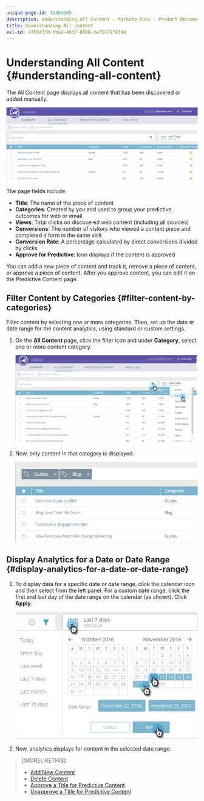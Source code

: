 ```yaml
---
unique-page-id: 11384645
description: Understanding All Content - Marketo Docs - Product Documentation
title: Understanding All Content
exl-id: 475943f0-bba4-4bd7-8808-de75475f934d
---
```

# Understanding All Content {#understanding-all-content}

The All Content page displays all content that has been discovered or added manually.

![](assets/image2017-10-3-9-3a4-3a56.png)

The page fields include:

* **Title**: The name of the piece of content
* **Categories**: Created by you and used to group your predictive outcomes for web or email
* **Views**: Total clicks on discovered web content (including all sources)
* **Conversions**: The number of visitors who viewed a content piece and completed a form in the same visit
* **Conversion Rate**: A percentage calculated by direct conversions divided by clicks
* **Approve for Predictive**: Icon displays if the content is approved

You can add a new piece of content and track it, remove a piece of content, or approve a piece of content. After you approve content, you can edit it on the Predictive Content page.

## Filter Content by Categories  {#filter-content-by-categories}

Filter content by selecting one or more categories. Then, set up the date or date range for the content analytics, using standard or custom settings.

1. On the **All Content** page, click the filter icon and under **Category**, select one or more content category.

   ![](assets/image2017-10-3-9-3a5-3a52.png)

1. Now, only content in that category is displayed.

   ![](assets/image2017-10-3-9-3a6-3a23.png)

## Display Analytics for a Date or Date Range {#display-analytics-for-a-date-or-date-range}

1. To display data for a specific date or date range, click the calendar icon and then select from the left panel. For a custom date range, click the first and last day of the date range on the calendar (as shown). Click **Apply**.

   ![](assets/all-content-calendar-filter-hands.png)

1. Now, analytics displays for content in the selected date range.

>[!MORELIKETHIS]
>
>* [Add New Content](/help/marketo/product-docs/predictive-content/working-with-all-content/add-new-content.md)
>* [Delete Content](/help/marketo/product-docs/predictive-content/working-with-all-content/delete-content.md)
>* [Approve a Title for Predictive Content](/help/marketo/product-docs/predictive-content/working-with-all-content/approve-a-title-for-predictive-content.md)
>* [Unapprove a Title for Predictive Content](/help/marketo/product-docs/predictive-content/working-with-all-content/unapprove-a-title-for-predictive-content.md)

